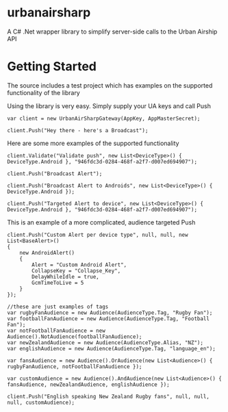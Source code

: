 urbanairsharp
=============

A C# .Net wrapper library to simplify server-side calls to the Urban Airship API

# Getting Started

The source includes a test project which has examples on the supported functionality of the library

Using the library is very easy. Simply supply your UA keys and call Push

    var client = new UrbanAirSharpGateway(AppKey, AppMasterSecret);

	client.Push("Hey there - here's a Broadcast");

Here are some more examples of the supported functionality

    client.Validate("Validate push", new List<DeviceType>() { DeviceType.Android }, "946fdc3d-0284-468f-a2f7-d007ed694907"); 

	client.Push("Broadcast Alert");

	client.Push("Broadcast Alert to Androids", new List<DeviceType>() { DeviceType.Android });

	client.Push("Targeted Alert to device", new List<DeviceType>() { DeviceType.Android }, "946fdc3d-0284-468f-a2f7-d007ed694907");

This is an example of a more complicated, audience targeted Push
	
	client.Push("Custom Alert per device type", null, null, new List<BaseAlert>()
	{
		new AndroidAlert()
		{
			Alert = "Custom Android Alert",
			CollapseKey = "Collapse_Key",
			DelayWhileIdle = true,
			GcmTimeToLive = 5
		}
	});

	//these are just examples of tags
	var rugbyFanAudience = new Audience(AudienceType.Tag, "Rugby Fan");
	var footballFanAudience = new Audience(AudienceType.Tag, "Football Fan");
	var notFootballFanAudience = new Audience().NotAudience(footballFanAudience);
	var newZealandAudience = new Audience(AudienceType.Alias, "NZ");
	var englishAudience = new Audience(AudienceType.Tag, "language_en");

	var fansAudience = new Audience().OrAudience(new List<Audience>() { rugbyFanAudience, notFootballFanAudience });

	var customAudience = new Audience().AndAudience(new List<Audience>() { fansAudience, newZealandAudience, englishAudience });

	client.Push("English speaking New Zealand Rugby fans", null, null, null, customAudience);

